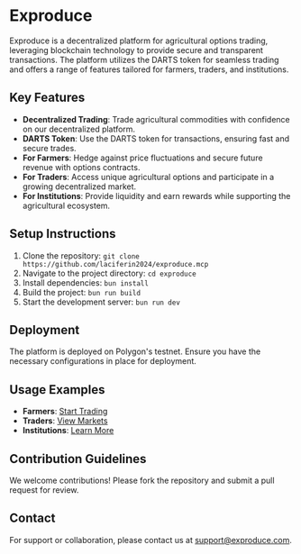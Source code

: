 # Exproduce

Exproduce is a decentralized platform for agricultural options trading, leveraging blockchain technology to provide secure and transparent transactions. The platform utilizes the DARTS token for seamless trading and offers a range of features tailored for farmers, traders, and institutions.

## Key Features

- **Decentralized Trading**: Trade agricultural commodities with confidence on our decentralized platform.
- **DARTS Token**: Use the DARTS token for transactions, ensuring fast and secure trades.
- **For Farmers**: Hedge against price fluctuations and secure future revenue with options contracts.
- **For Traders**: Access unique agricultural options and participate in a growing decentralized market.
- **For Institutions**: Provide liquidity and earn rewards while supporting the agricultural ecosystem.

## Setup Instructions

1. Clone the repository: `git clone https://github.com/laciferin2024/exproduce.mcp`
2. Navigate to the project directory: `cd exproduce`
3. Install dependencies: `bun install`
4. Build the project: `bun run build`
5. Start the development server: `bun run dev`

## Deployment

The platform is deployed on Polygon's testnet. Ensure you have the necessary configurations in place for deployment.

## Usage Examples

- **Farmers**: [Start Trading](https://exproduce.vercel.app/farmer/create)
- **Traders**: [View Markets](https://exproduce.vercel.app/markets)
- **Institutions**: [Learn More](https://exproduce.vercel.app/institutions)

## Contribution Guidelines

We welcome contributions! Please fork the repository and submit a pull request for review.

## Contact

For support or collaboration, please contact us at [support@exproduce.com](mailto:hiro@decenterai.com).
